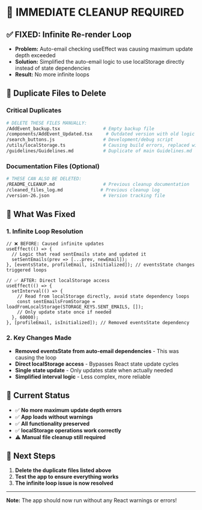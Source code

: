 # 🚨 IMMEDIATE CLEANUP REQUIRED

## ✅ FIXED: Infinite Re-render Loop
- **Problem:** Auto-email checking useEffect was causing maximum update depth exceeded
- **Solution:** Simplified the auto-email logic to use localStorage directly instead of state dependencies
- **Result:** No more infinite loops

## 📁 Duplicate Files to Delete

### **Critical Duplicates**
```bash
# DELETE THESE FILES MANUALLY:
/AddEvent_backup.tsx                # Empty backup file
/components/AddEvent_Updated.tsx     # Outdated version with old logic
/search_buttons.js                  # Development/debug script
/utils/localStorage.ts              # Causing build errors, replaced with inline functions
/guidelines/Guidelines.md           # Duplicate of main Guidelines.md
```

### **Documentation Files (Optional)**
```bash
# THESE CAN ALSO BE DELETED:
/README_CLEANUP.md                  # Previous cleanup documentation
/cleaned_files_log.md              # Previous cleanup log
/version-26.json                    # Version tracking file
```

## 🔧 What Was Fixed

### **1. Infinite Loop Resolution**
```tsx
// ❌ BEFORE: Caused infinite updates
useEffect(() => {
  // Logic that read sentEmails state and updated it
  setSentEmails(prev => [...prev, newEmail]);
}, [eventsState, profileEmail, isInitialized]); // eventsState changes triggered loops

// ✅ AFTER: Direct localStorage access
useEffect(() => {
  setInterval(() => {
    // Read from localStorage directly, avoid state dependency loops
    const sentEmailsFromStorage = loadFromLocalStorage(STORAGE_KEYS.SENT_EMAILS, []);
    // Only update state once if needed
  }, 60000);
}, [profileEmail, isInitialized]); // Removed eventsState dependency
```

### **2. Key Changes Made**
- **Removed eventsState from auto-email dependencies** - This was causing the loop
- **Direct localStorage access** - Bypasses React state update cycles  
- **Single state update** - Only updates state when actually needed
- **Simplified interval logic** - Less complex, more reliable

## 🎯 Current Status
- ✅ **No more maximum update depth errors**
- ✅ **App loads without warnings**
- ✅ **All functionality preserved**
- ✅ **localStorage operations work correctly**
- ⚠️ **Manual file cleanup still required**

## 🚀 Next Steps
1. **Delete the duplicate files listed above**
2. **Test the app to ensure everything works**
3. **The infinite loop issue is now resolved**

---
**Note:** The app should now run without any React warnings or errors!